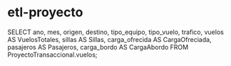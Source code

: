 # etl-proyecto

 SELECT ano, mes, origen, destino, tipo_equipo, tipo_vuelo, trafico, vuelos AS VuelosTotales, sillas AS Sillas, carga_ofrecida AS CargaOfreciada, pasajeros AS Pasajeros, carga_bordo AS CargaAbordo
FROM ProyectoTransaccional.vuelos;
